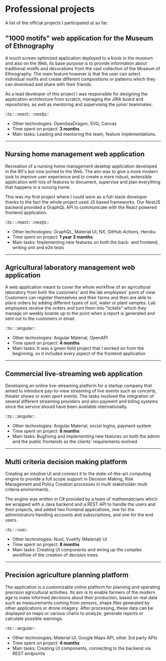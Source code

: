 # Professional projects

A list of the official projects I participated at so far:

## "1000 motifs" web application for the Museum of Ethnography

A touch screen optimized application deployed to a kiosk in the museum and also on the Web, its base purpose is to provide information about traditional motifs and decorations from the vast collection of the Museum of Ethnography. The main feature however is that the user can select individual motifs and create different compositions or patterns which they can download and share with their friends.

As a lead developer of this project I was responsible for designing the application architecture from scratch, managing the JIRA board and repositories, as well as mentoring and supervising the junior teammates.

::ts:: ::react:: ::nestjs::

- Other technologies: OpenSeaDragon, SVG, Canvas
- Time spent on project: **3 months**
- Main tasks: Leading and mentoring the team, feature implementations.

---
## Nursing home management web application

Recreation of a nursing home management desktop application developed in the 90's but now ported to the Web. The aim was to give a more modern look to improve user experience and to create a more robust, extensible application with lots of features to document, supervise and plan everything that happens in a nursing home. 

This was my first project where I could work as a full-stack developer thanks to the fact the whole project used JS based frameworks. Our NestJS backend provided a GraphQL API to communicate with the React powered frontend application.

::ts:: ::react:: ::nestjs::

- Other technologies: GraphQL, Material UI, NX, GitHub Actions, Heroku
- Time spent on project: **1 year 3 months**
- Main tasks: Implementing new features on both the back- and frontend, writing unit and e2e tests

---
## Agricultural laboratory management web application

A web application meant to cover the whole workflow of an agricultural laboratory from both the customers' and the lab employees' point of view. Customers can register themselves and their farms and then are able to place orders by adding different types of soil, water or plant samples. Lab employees receive the orders and turn them into "tickets" which they manage on weekly boards up to the point when a report is generated and sent out to the customers in email.

::ts:: ::angular:: 

- Other technologies: Angular Material, OpenAPI
- Time spent on project: **4 months**
- Main tasks: It was a green field project that I worked on from the beginning, so it included every aspect of the frontend application

---
## Commercial live-streaming web application

Developing an online live-streaming platform for a startup company that aimed to introduce pay-to-view streaming of live events such as concerts, theater shows or even sport events. The tasks involved the integration of several different streaming providers and also payment and billing systems since the service should have been available internationally. 

::ts:: ::angular:: 

- Other technologies: Angular Material, social logins, payment system
- Time spent on project: **6 months**
- Main tasks: Bugfixing and implementing new features on both the admin and the public frontends as the clients' requirements evolved

---
## Multi criteria decision making platform

Creating an intuitive UI and connect it to the state-of-the-art computing engine to provide a full scope support in Decision Making, Risk Management and Policy Creation processes in multi stakeholder multi criteria environments.

The engine was written in C# provided by a team of mathematicians which we wrapped with a Java backend and a REST API to handle the users and their projects, and added two frontend applications, one for the administrators handling accounts and subscriptions, and one for the end users.

::ts:: ::vue::

- Other technologies: Nuxt, Vuetify (Material) UI
- Time spent on project: **8 months**
- Main tasks: Creating UI components and wiring up the complex workflow of the creation of decision trees.

---
## Precision agriculture planning platform

The application is a customizable online platform for planning and operating precision agricultural activities. Its aim is to enable farmers of the modern age to make informed decisions about their production, based on real data such as measurements coming from sensors, shape files generated by other applications or drone imagery. After processing, these data can be displayed on maps or various charts to analyze, generate reports or calculate possible warnings. 

::ts:: ::angular:: 

- Other technologies: Material UI, Google Maps API, other 3rd party APIs
- Time spent on project: **4 months**
- Main tasks: Creating UI components, connecting to the backend via REST endpoints
